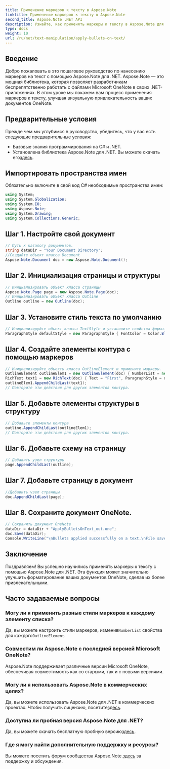 ```yaml
---
title: Применение маркеров к тексту в Aspose.Note
linktitle: Применение маркеров к тексту в Aspose.Note
second_title: Aspose.Note .NET API
description: Узнайте, как применять маркеры к тексту в Aspose.Note для .NET, чтобы улучшить ваши документы OneNote. Следуйте этому пошаговому руководству для эффективного форматирования.
type: docs
weight: 10
url: /ru/net/text-manipulation/apply-bullets-on-text/
---
```

## Введение
Добро пожаловать в это пошаговое руководство по нанесению маркеров на текст с помощью Aspose.Note для .NET. Aspose.Note — это мощная библиотека, которая позволяет разработчикам беспрепятственно работать с файлами Microsoft OneNote в своих .NET-приложениях. В этом уроке мы покажем вам процесс применения маркеров к тексту, улучшая визуальную привлекательность ваших документов OneNote.
## Предварительные условия
Прежде чем мы углубимся в руководство, убедитесь, что у вас есть следующие предварительные условия:
- Базовые знания программирования на C# и .NET.
-  Установлена библиотека Aspose.Note для .NET. Вы можете скачать его[здесь](https://releases.aspose.com/note/net/).
## Импортировать пространства имен
Обязательно включите в свой код C# необходимые пространства имен:
```csharp
using System;
using System.Globalization;
using System.IO;
using Aspose.Note;
using System.Drawing;
using System.Collections.Generic;
```
## Шаг 1. Настройте свой документ
```csharp
// Путь к каталогу документов.
string dataDir = "Your Document Directory";
//Создайте объект класса Document
Aspose.Note.Document doc = new Aspose.Note.Document();
```
## Шаг 2. Инициализация страницы и структуры
```csharp
// Инициализировать объект класса страницы
Aspose.Note.Page page = new Aspose.Note.Page(doc);
// Инициализировать объект класса Outline
Outline outline = new Outline(doc);
```
## Шаг 3. Установите стиль текста по умолчанию
```csharp
// Инициализируйте объект класса TextStyle и установите свойства форматирования.
ParagraphStyle defaultStyle = new ParagraphStyle { FontColor = Color.Black, FontName = "Arial", FontSize = 10 };
```
## Шаг 4. Создайте элементы контура с помощью маркеров
```csharp
// Инициализируйте объекты класса OutlineElement и примените маркеры.
OutlineElement outlineElem1 = new OutlineElement(doc) { NumberList = new NumberList("*", "Arial", 10) };
RichText text1 = new RichText(doc) { Text = "First", ParagraphStyle = defaultStyle };
outlineElem1.AppendChildLast(text1);
// Повторите эти действия для других элементов контура.
```
## Шаг 5. Добавьте элементы структуры в структуру
```csharp
// Добавьте элементы контура
outline.AppendChildLast(outlineElem1);
// Повторите эти действия для других элементов контура.
```
## Шаг 6. Добавьте схему на страницу
```csharp
// Добавить узел структуры
page.AppendChildLast(outline);
```
## Шаг 7. Добавьте страницу в документ
```csharp
//Добавить узел страницы
doc.AppendChildLast(page);
```
## Шаг 8. Сохраните документ OneNote.
```csharp
// Сохранить документ OneNote
dataDir = dataDir + "ApplyBulletsOnText_out.one"; 
doc.Save(dataDir);
Console.WriteLine("\nBullets applied successfully on a text.\nFile saved at " + dataDir); 
```
## Заключение
Поздравляем! Вы успешно научились применять маркеры к тексту с помощью Aspose.Note для .NET. Эта функция может значительно улучшить форматирование ваших документов OneNote, сделав их более привлекательными.
## Часто задаваемые вопросы
### Могу ли я применить разные стили маркеров к каждому элементу списка?
 Да, вы можете настроить стили маркеров, изменив`NumberList` свойства для каждого`OutlineElement`.
### Совместим ли Aspose.Note с последней версией Microsoft OneNote?
Aspose.Note поддерживает различные версии Microsoft OneNote, обеспечивая совместимость как со старыми, так и с новыми версиями.
### Могу ли я использовать Aspose.Note в коммерческих целях?
 Да, вы можете использовать Aspose.Note для .NET в коммерческих проектах. Чтобы получить лицензию, посетите[здесь](https://purchase.aspose.com/buy).
### Доступна ли пробная версия Aspose.Note для .NET?
 Да, вы можете скачать бесплатную пробную версию[здесь](https://releases.aspose.com/).
### Где я могу найти дополнительную поддержку и ресурсы?
 Вы можете посетить форум сообщества Aspose.Note.[здесь](https://forum.aspose.com/c/note/28) за поддержку и обсуждения.